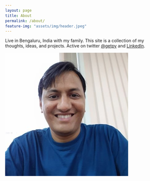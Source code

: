 ```yaml
---
layout: page
title: About
permalink: /about/
feature-img: "assets/img/header.jpeg"
---
```


Live in Bengaluru, India with my family. 
This site is a collection of my thoughts, ideas, and projects.
Active on twitter [@getpy](https://twitter.com/getpy) and [LinkedIn](https://www.linkedin.com/in/ankurgupta1982/). 

![Avatar](/assets/img/avatar.jpg)